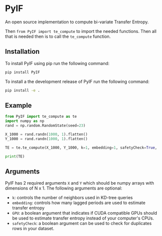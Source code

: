 # PyIF

An open source implementation to compute bi-variate Transfer Entropy.


Then `from PyIF import te_compute` to import the needed functions. Then all that is needed then is to call the `te_compute` function.

## Installation

To install PyIF using pip run the following command:
```bash
pip install PyIF
```

To install a the development release of PyIF run the following command:
```bash
pip install -e .
```

## Example

``` python
from PyIF import te_compute as te
import numpy as np
rand = np.random.RandomState(seed=23)

X_1000 = rand.randn(1000, 1).flatten()
Y_1000 = rand.randn(1000, 1).flatten()

TE = te.te_compute(X_1000, Y_1000, k=1, embedding=1, safetyCheck=True, GPU=False)

print(TE)
```

## Arguments

PyIF has 2 required arguments `X` and `Y` which should be numpy arrays with dimensions of N x 1. The following arguments are optional:

- `k`: controls the number of neighbors used in KD-tree queries
- `embedding`: controls how many lagged periods are used to estimate transfer entropy
- `GPU`: a boolean argument that indicates if CUDA compatible GPUs should be used to estimate transfer entropy instead of your computer's CPUs.
-  `safetyCheck`: a boolean argument can be used to check for duplicates rows in your dataset.
